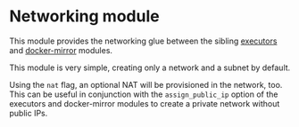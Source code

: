 # Networking module

This module provides the networking glue between the sibling [executors](https://registry.terraform.io/modules/sourcegraph/executors/aws/5.1.1/submodules/executors) and [docker-mirror](https://registry.terraform.io/modules/sourcegraph/executors/aws/5.1.1/submodules/docker-mirror) modules.

This module is very simple, creating only a network and a subnet by default.

Using the `nat` flag, an optional NAT will be provisioned in the network, too. This can be useful in conjunction with the `assign_public_ip` option of the executors and docker-mirror modules to create a private network without public IPs.
